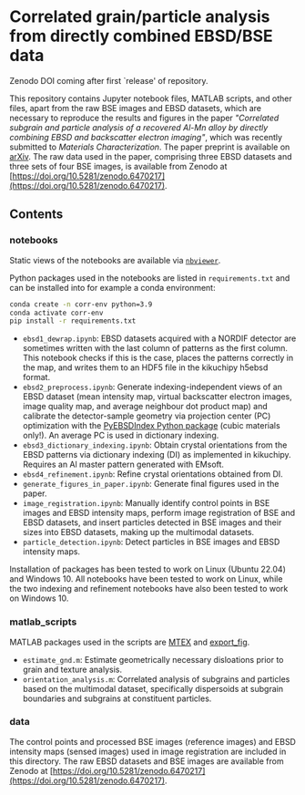 # Correlated grain/particle analysis from directly combined EBSD/BSE data

Zenodo DOI coming after first `release' of repository.

This repository contains Jupyter notebook files, MATLAB scripts, and other files, apart from the raw BSE images and EBSD datasets, which are necessary to reproduce the results and figures in the paper *"Correlated subgrain and particle analysis of a recovered Al-Mn alloy by directly combining EBSD and backscatter electron imaging"*, which was recently submitted to *Materials Characterization*. The paper preprint is available on [arXiv](). The raw data used in the paper, comprising three EBSD datasets and three sets of four BSE images, is available from Zenodo at [https://doi.org/10.5281/zenodo.6470217](https://doi.org/10.5281/zenodo.6470217).

## Contents

### notebooks

Static views of the notebooks are available via [`nbviewer`](https://nbviewer.org/github/hakonanes/correlated-grains-particles-workflow/notebooks).

Python packages used in the notebooks are listed in `requirements.txt` and can be installed into for example a conda environment:

```bash
conda create -n corr-env python=3.9
conda activate corr-env
pip install -r requirements.txt
```

* `ebsd1_dewrap.ipynb`: EBSD datasets acquired with a NORDIF detector are sometimes written with the last column of patterns as the first column. This notebook checks if this is the case, places the patterns correctly in the map, and writes them to an HDF5 file in the kikuchipy h5ebsd format.
* `ebsd2_preprocess.ipynb`: Generate indexing-independent views of an EBSD dataset (mean intensity map, virtual backscatter electron images, image quality map, and average neighbour dot product map) and calibrate the detector-sample geometry via projection center (PC) optimization with the [PyEBSDIndex Python package](https://github.com/USNavalResearchLaboratory/PyEBSDIndex) (cubic materials only!). An average PC is used in dictionary indexing.
* `ebsd3_dictionary_indexing.ipynb`: Obtain crystal orientations from the EBSD patterns via dictionary indexing (DI) as implemented in kikuchipy. Requires an Al master pattern generated with EMsoft.
* `ebsd4_refinement.ipynb`: Refine crystal orientations obtained from DI.
* `generate_figures_in_paper.ipynb`: Generate final figures used in the paper.
* `image_registration.ipynb`: Manually identify control points in BSE images and EBSD intensity maps, perform image registration of BSE and EBSD datasets, and insert particles detected in BSE images and their sizes into EBSD datasets, making up the multimodal datasets.
* `particle_detection.ipynb`: Detect particles in BSE images and EBSD intensity maps.

Installation of packages has been tested to work on Linux (Ubuntu 22.04) and Windows 10. All notebooks have been tested to work on Linux, while the two indexing and refinement notebooks have also been tested to work on Windows 10.

### matlab_scripts

MATLAB packages used in the scripts are [MTEX](https://mtex-toolbox.github.io/) and [export_fig](https://se.mathworks.com/matlabcentral/fileexchange/23629-export_fig).

* `estimate_gnd.m`: Estimate geometrically necessary disloations prior to grain and texture analysis.
* `orientation_analysis.m`: Correlated analysis of subgrains and particles based on the multimodal dataset, specifically dispersoids at subgrain boundaries and subgrains at constituent particles.

### data

The control points and processed BSE images (reference images) and EBSD intensity maps (sensed images) used in image registration are included in this directory. The raw EBSD datasets and BSE images are available from Zenodo at [https://doi.org/10.5281/zenodo.6470217](https://doi.org/10.5281/zenodo.6470217).
